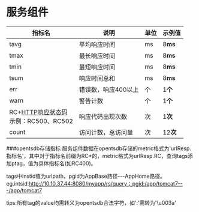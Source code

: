 # 服务组件
| 指标名 | 说明 | 单位 |示例值|
| ----- |-----| -----|-----|
|tavg| 平均响应时间|ms|8**ms**|
|tmax|最长响应时间|ms|8**ms**|
|tmin|最短响应时间|ms|8**ms**|
|tsum|响应时间总和|ms|8**ms**|
|err|错误数，响应400以上|个|1**个**|
|warn|警告计数|个|1**个**|
|RC+[HTTP响应状态码](74.md#http_code)<br>示例：RC500、RC502 |响应代码出现次数|次|1**次**|
|count|访问计数，总访问量|次|12**次**|


###opentsdb存储指标
服务组件数据在opentsdb存储的metric格式为'urlResp.指标名'，其中对于指标名前缀为RC*的，metric格式为urlResp.RC，查询tags添加ptag，值为具体指标名(如RC400)。

tags中instid值为urlpath，pgid为AppBase路径---AppHome路径。
eg.intsid:http://10.10.37.44:8080/myapp/rs/query；pgid:/app/tomcat7---/app/tomcat7

tips:所有tag的value均需转义为opentsdb合法字符，如':'需转为'\u003a'




























































































































































